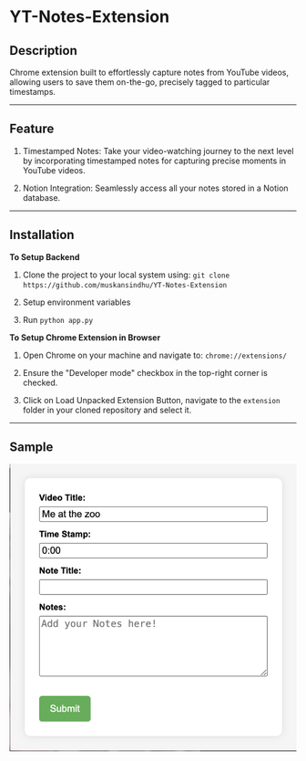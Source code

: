 
# YT-Notes-Extension

## Description
Chrome extension built to effortlessly capture notes from YouTube videos, allowing users to save them on-the-go, precisely tagged to particular timestamps.

----

## Feature 

1. Timestamped Notes: Take your video-watching journey to the next level by incorporating timestamped notes for capturing precise moments in YouTube videos.

2. Notion Integration: Seamlessly access all your notes stored in a Notion database.

---

## Installation

**To Setup Backend**

1. Clone the project to your local system using: `git clone https://github.com/muskansindhu/YT-Notes-Extension`

2. Setup environment variables

3. Run `python app.py`

**To Setup Chrome Extension in Browser**

1. Open Chrome on your machine and navigate to: `chrome://extensions/`

2. Ensure the "Developer mode" checkbox in the top-right corner is checked.

3. Click on Load Unpacked Extension Button, navigate to the `extension` folder in your cloned repository and select it.

--- 
## Sample

![alt text](extension.png)
